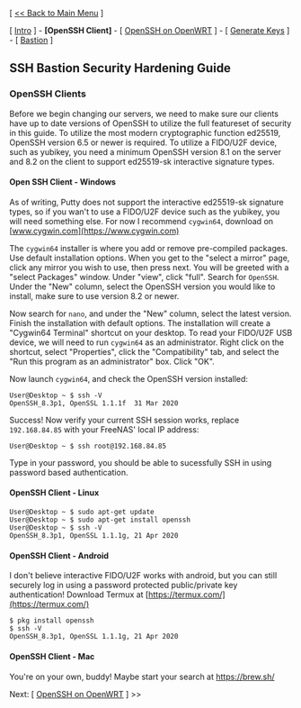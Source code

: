 [ [<< Back to Main Menu](https://github.com/seth586/guides/blob/master/README.md) ]

[ [Intro](README.md) ] - **[OpenSSH Client]** - [ [OpenSSH on OpenWRT](2_install_openssh.md) ] - [ [Generate Keys](3_keys.md) ] - [ [Bastion](4_bastion.md) ]

## SSH Bastion Security Hardening Guide
### OpenSSH Clients
Before we begin changing our servers, we need to make sure our clients have up to date versions of OpenSSH to utilize the full featureset of security in this guide.
To utilize the most modern cryptographic function ed25519, OpenSSH version 6.5 or newer is required. To utilize a FIDO/U2F device, such as yubikey, you need a minimum OpenSSH version 8.1 on the server and 8.2 on the client to support ed25519-sk interactive signature types.

#### Open SSH Client - Windows
As of writing, Putty does not support the interactive ed25519-sk signature types, so if you wan't to use a FIDO/U2F device such as the yubikey, you will need something else. For now I recommend `cygwin64`, download on [www.cygwin.com](https://www.cygwin.com)

The `cygwin64` installer is where you add or remove pre-compiled packages. Use default installation options. When you get to the "select a mirror" page, click any mirror you wish to use, then press next. You will be greeted with a "select Packages" window. Under "view", click "full". Search for `OpenSSH`. Under the "New" column, select the OpenSSH version you would like to install, make sure to use version 8.2 or newer.

Now search for `nano`, and under the "New" column, select the latest version. Finish the installation with default options. The installation will create a "Cygwin64 Terminal" shortcut on your desktop. To read your FIDO/U2F USB device, we will need to run `cygwin64` as an administrator. Right click on the shortcut, select "Properties", click the "Compatibility" tab, and select the "Run this program as an administrator" box. Click "OK".

Now launch `cygwin64`, and check the OpenSSH version installed:
```
User@Desktop ~ $ ssh -V
OpenSSH_8.3p1, OpenSSL 1.1.1f  31 Mar 2020
```

Success! Now verify your current SSH session works, replace `192.168.84.85` with your FreeNAS' local IP address:
```
User@Desktop ~ $ ssh root@192.168.84.85
```
Type in your password, you should be able to sucessfully SSH in using password based authentication.

#### OpenSSH Client - Linux
```
User@Desktop ~ $ sudo apt-get update
User@Desktop ~ $ sudo apt-get install openssh
User@Desktop ~ $ ssh -V
OpenSSH_8.3p1, OpenSSL 1.1.1g, 21 Apr 2020
```

#### OpenSSH Client - Android

I don't believe interactive FIDO/U2F works with android, but you can still securely log in using a password protected public/private key authentication! Download Termux at [https://termux.com/](https://termux.com/)

```
$ pkg install openssh
$ ssh -V
OpenSSH_8.3p1, OpenSSL 1.1.1g, 21 Apr 2020
```

#### OpenSSH Client - Mac

You're on your own, buddy! Maybe start your search at https://brew.sh/

Next: [ [OpenSSH on OpenWRT](2_install_openssh.md) ] >>

